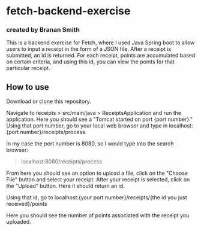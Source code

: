 # fetch-backend-exercise

### created by Branan Smith

This is a backend exercise for Fetch, where I used Java Spring boot to allow users to input a receipt in the form of a JSON file. After a receipt is submitted, an id is returned. For each receipt, points are accumulated based on certain criteria, and using this id, you can view the points for that particular receipt.

## How to use

Download or clone this repository.

Navigate to receipts > src/main/java > ReceiptsApplication and run the application.
Here you should see a "Tomcat started on port {port number}." Using that port number, go to your local web browser
and type in localhost:{port number}/receipts/process. 

In my case the port number is 8080, so I would type into the search browser:
> localhost:8080/receipts/process

From here you should see an option to upload a file, click on the "Choose File" button and select your receipt.
After your receipt is selected, click on the "Upload" button. Here it should return an id.

Using that id, go to localhost:{your port number}/receipts/{the id you just received}/points

Here you should see the number of points associated with the receipt you uploaded.
